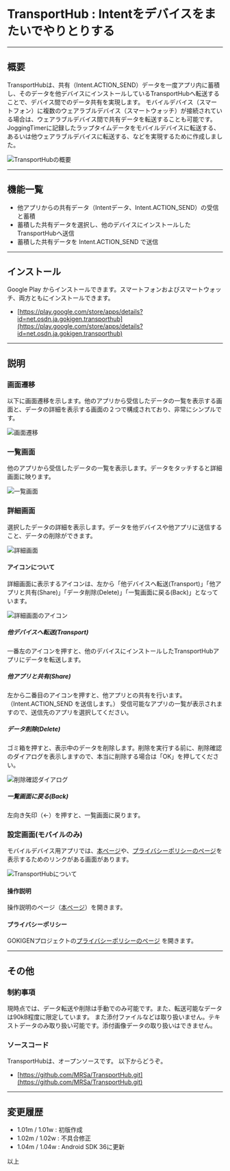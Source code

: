 # TransportHub : Intentをデバイスをまたいでやりとりする

-----

## 概要

TransportHubは、共有（Intent.ACTION_SEND）データを一度アプリ内に蓄積し、そのデータを他デバイスにインストールしているTransportHubへ転送することで、デバイス間でのデータ共有を実現します。
モバイルデバイス（スマートフォン）に複数のウェアラブルデバイス（スマートウォッチ）が接続されている場合は、ウェアラブルデバイス間で共有データを転送することも可能です。
JoggingTimerに記録したラップタイムデータをモバイルデバイスに転送する、あるいは他ウェアラブルデバイスに転送する、などを実現するために作成しました。

![TransportHubの概要](images/TransportHubSummary.png)

-----

## 機能一覧

* 他アプリからの共有データ（Intentデータ、Intent.ACTION_SEND）の受信と蓄積
* 蓄積した共有データを選択し、他のデバイスにインストールしたTransportHubへ送信
* 蓄積した共有データを Intent.ACTION_SEND で送信

-----

## インストール

Google Play からインストールできます。スマートフォンおよびスマートウォッチ、両方ともにインストールできます。

* [https://play.google.com/store/apps/details?id=net.osdn.ja.gokigen.transporthub](https://play.google.com/store/apps/details?id=net.osdn.ja.gokigen.transporthub)

-----

## 説明

### 画面遷移

以下に画面遷移を示します。他のアプリから受信したデータの一覧を表示する画面と、データの詳細を表示する画面の２つで構成されており、非常にシンプルです。

![画面遷移](images/TH-transitions.png)

### 一覧画面

他のアプリから受信したデータの一覧を表示します。データをタッチすると詳細画面に映ります。

![一覧画面](images/TH-main.png)

### 詳細画面

選択したデータの詳細を表示します。データを他デバイスや他アプリに送信すること、データの削除ができます。

![詳細画面](images/TH-detail.png)

#### アイコンについて

詳細画面に表示するアイコンは、左から「他デバイスへ転送(Transport)」「他アプリと共有(Share)」「データ削除(Delete)」「一覧画面に戻る(Back)」となっています。

![詳細画面のアイコン](images/TH-icons.png)

##### 他デバイスへ転送(Transport)

一番左のアイコンを押すと、他のデバイスにインストールしたTransportHubアプリにデータを転送します。

##### 他アプリと共有(Share)

左から二番目のアイコンを押すと、他アプリとの共有を行います。（Intent.ACTION_SEND を送信します。）
受信可能なアプリの一覧が表示されますので、送信先のアプリを選択してください。

##### データ削除(Delete)

ゴミ箱を押すと、表示中のデータを削除します。削除を実行する前に、削除確認のダイアログを表示しますので、本当に削除する場合は「OK」を押してください。

![削除確認ダイアログ](images/TH-delete.png)

##### 一覧画面に戻る(Back)

左向き矢印（←）を押すと、一覧画面に戻ります。

### 設定画面(モバイルのみ)

モバイルデバイス用アプリでは、[本ページ](../TransportHub/Readme.md)や、[プライバシーポリシーのページ](../../PrivacyPolicy.md)を表示するためのリンクがある画面があります。

![TransportHubについて](images/TH-about.png)

#### 操作説明

操作説明のページ（[本ページ](../TransportHub/Readme.md)）を開きます。

#### プライバシーポリシー

GOKIGENプロジェクトの[プライバシーポリシーのページ](../../PrivacyPolicy.md) を開きます。

-----

## その他

### 制約事項

現時点では、データ転送や削除は手動でのみ可能です。また、転送可能なデータは90kB程度に限定しています。 また添付ファイルなどは取り扱いません。テキストデータのみ取り扱い可能です。添付画像データの取り扱いはできません。

### ソースコード

TransportHubは、オープンソースです。 以下からどうぞ。

* [https://github.com/MRSa/TransportHub.git](https://github.com/MRSa/TransportHub.git)

-----

## 変更履歴

* 1.01m / 1.01w : 初版作成
* 1.02m / 1.02w : 不具合修正
* 1.04m / 1.04w : Android SDK 36に更新

以上
